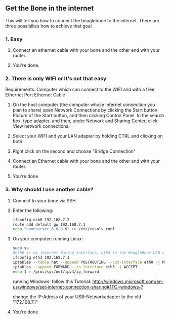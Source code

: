 ## Get the Bone in the internet

This will tell you how to connect the beaglebone to the internet.
There are three possibilies how to achieve that goal

### 1. Easy

1. Connect an ethernet cable with your bone and the other end with your router.

2. You're done.

### 2. There is only WIFI or It's not that easy
 
Requirements: 
Computer which can connect to the WIFI and with a free Ethernet Port
Ethernet Cable

1. On the host computer (the computer whose Internet connection you plan to share) open Network Connections by clicking the Start button Picture of the Start button, and then clicking Control Panel. In the search box, type adapter, and then, under Network and Sharing Center, click View network connections.
	
2. Select your WIFI and your LAN adapter by holding CTRL and clicking on both.

3. Right click on the second and choose "Bridge Connection"

4. Connect an Ethernet cable with your bone and the other end with your router.

5. You're done
	
### 3. Why should I use another cable?

1. Connect to your bone via SSH

2. Enter the following:
	```bash
	ifconfig usb0 192.168.7.2
	route add default gw 192.168.7.1
	echo "nameserver 8.8.8.8" >> /etc/resolv.conf
	```
3. On your computer:
	running Linux: 
	
	```bash
	sudo su
	#eth0 is my internet facing interface, eth3 is the BeagleBone USB connection
	ifconfig eth3 192.168.7.1
	iptables --table nat --append POSTROUTING --out-interface eth0 -j MASQUERADE
	iptables --append FORWARD --in-interface eth3 -j ACCEPT
	echo 1 > /proc/sys/net/ipv4/ip_forward
	```
	
	running Windows:
	follow this Tutorial: 
	http://windows.microsoft.com/en-us/windows/set-internet-connection-sharing#1TC=windows-7
	 
	change the IP-Adress of your USB-Networkadapter to the old "172.168.7.1"
	
	
4. You're done
	

